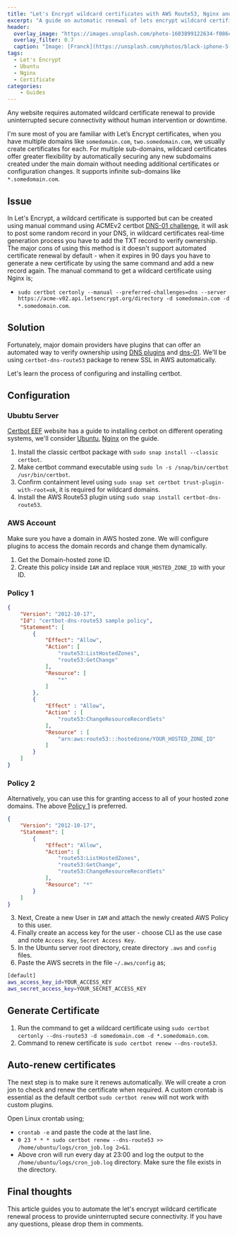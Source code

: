 ```yaml
---
title: "Let's Encrypt wildcard certificates with AWS Route53, Nginx and Ubuntu"
excerpt: "A guide on automatic renewal of lets encrypt wildcard certificates using AWS Route53, Nginx and Ubuntu."
header:
  overlay_image: "https://images.unsplash.com/photo-1603899122634-f086ca5f5ddd?q=50&w=720&auto=format&fit=crop&ixlib=rb-4.0.3&ixid=M3wxMjA3fDB8MHxwaG90by1wYWdlfHx8fGVufDB8fHx8fA%3D%3D"
  overlay_filter: 0.7
  caption: "Image: [Franck](https://unsplash.com/photos/black-iphone-5-on-yellow-textile-DoWZMPZ-M9s)"
tags:
  - Let's Encrypt
  - Ubuntu
  - Nginx
  - Certificate
categories:
    - Guides
---
```

Any website requires automated wildcard certificate renewal to provide uninterrupted secure connectivity without human intervention or downtime.

I'm sure most of you are familiar with Let’s Encrypt certificates, when you have multiple domains like `somedomain.com`, `two.somedomain.com`, we usually create certificates for each. For multiple sub-domains, wildcard certificates offer greater flexibility by automatically securing any new subdomains created under the main domain without needing additional certificates or configuration changes. It supports infinite sub-domains like `*.somedomain.com`.

## Issue

In Let's Encrypt, a wildcard certificate is supported but can be created using manual command using ACMEv2 certbot [DNS-01 challenge](https://letsencrypt.org/docs/challenge-types/#dns-01-challenge), it will ask to post some random record in your DNS, in wildcard certificates real-time generation process you have to add the TXT record to verify ownership. The major cons of using this method is it doesn't support automated certificate renewal by default - when it expires in 90 days you have to generate a new certificate by using the same command and add a new record again. The manual command to get a wildcard certificate using Nginx is;
- `sudo certbot certonly --manual --preferred-challenges=dns --server https://acme-v02.api.letsencrypt.org/directory -d somedomain.com -d *.somedomain.com`.

## Solution

Fortunately, major domain providers have plugins that can offer an automated way to verify ownership using [DNS plugins](https://eff-certbot.readthedocs.io/en/latest/using.html#dns-plugins) and [dns-01](https://datatracker.ietf.org/doc/html/rfc8555#section-8.4). We'll be using `certbot-dns-route53` package to renew SSL in AWS automatically.

Let's learn the process of configuring and installing certbot.

## Configuration

### Ububtu Server
[Certbot EEF](https://certbot.eff.org/) website has a guide to installing cerbot on different operating systems, we'll consider [Ubuntu](https://ubuntu.com/download/server), [Nginx](https://www.nginx.com/) on the guide.

1. Install the classic certbot package with `sudo snap install --classic certbot`.
2. Make certbot command executable using `sudo ln -s /snap/bin/certbot /usr/bin/certbot`.
3. Confirm containment level using `sudo snap set certbot trust-plugin-with-root=ok`, it is required for wildcard domains.
4. Install the AWS Route53 plugin using `sudo snap install certbot-dns-route53`.

### AWS Account

Make sure you have a domain in AWS hosted zone. We will configure plugins to access the domain records and change them dynamically.

1. Get the Domain-hosted zone ID.
2. Create this policy inside `IAM` and replace `YOUR_HOSTED_ZONE_ID` with your ID.

### Policy 1

```json
{
    "Version": "2012-10-17",
    "Id": "certbot-dns-route53 sample policy",
    "Statement": [
        {
            "Effect": "Allow",
            "Action": [
                "route53:ListHostedZones",
                "route53:GetChange"
            ],
            "Resource": [
                "*"
            ]
        },
        {
            "Effect" : "Allow",
            "Action" : [
                "route53:ChangeResourceRecordSets"
            ],
            "Resource" : [
                "arn:aws:route53:::hostedzone/YOUR_HOSTED_ZONE_ID"
            ]
        }
    ]
}
```

### Policy 2

Alternatively, you can use this for granting access to all of your hosted zone domains. The above [Policy 1](#policy-1) is preferred.

```json
{
    "Version": "2012-10-17",
    "Statement": [
        {
            "Effect": "Allow",
            "Action": [
                "route53:ListHostedZones",
                "route53:GetChange",
                "route53:ChangeResourceRecordSets"
            ],
            "Resource": "*"
        }
    ]
}
```

3. Next, Create a new User in `IAM` and attach the newly created AWS Policy to this user.
4. Finally create an access key for the user - choose CLI as the use case and note `Access Key`, `Secret Access Key`.
5. In the Ubuntu server root directory, create directory `.aws` and `config` files.
6. Paste the AWS secrets in the file `~/.aws/config` as;

```bash
[default]
aws_access_key_id=YOUR_ACCESS_KEY
aws_secret_access_key=YOUR_SECRET_ACCESS_KEY
```



## Generate Certificate
1. Run the command to get a wildcard certificate using `sudo certbot certonly --dns-route53 -d somedomain.com -d *.somedomain.com`.
2. Command to renew certificate is `sudo certbot renew --dns-route53`.

## Auto-renew certificates
The next step is to make sure it renews automatically. We will create a cron jon to check and renew the certificate when required. A custom crontab is essential as the default certbot `sudo certbot renew` will not work with custom plugins.

Open Linux crontab using;
- `crontab -e` and paste the code at the last line.
- `0 23 * * * sudo certbot renew --dns-route53 >> /home/ubuntu/logs/cron_job.log 2>&1`.
- Above cron will run every day at 23:00 and log the output to the `/home/ubuntu/logs/cron_job.log` directory. Make sure the file exists in the directory.

## Final thoughts
This article guides you to automate the let's encrypt wildcard certificate renewal process to provide uninterrupted secure connectivity. If you have any questions, please drop them in comments.
